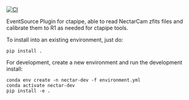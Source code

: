 [![CI](https://github.com/cta-observatory/ctapipe_io_nectarcam/workflows/CI/badge.svg?branch=master)](https://github.com/cta-observatory/ctapipe_io_nectarcam/actions?query=workflow%3ACI+branch%3Amaster)

EventSource Plugin for ctapipe, able to read NectarCam zfits files
and calibrate them to R1 as needed for ctapipe tools.

To install into an existing environment, just do:
```shell
pip install .
```

For development, create a new environment and run the development install:
```shell
conda env create -n nectar-dev -f environment.yml
conda activate nectar-dev
pip install -e .
```